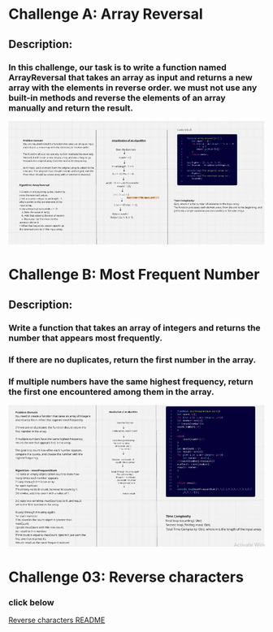 # Challenge A: Array Reversal

## Description:
### In this challenge, our task is to write a function named ArrayReversal that takes an array as input and returns a new array with the elements in reverse order. we must not use any built-in methods and reverse the elements of an array manually and return the result.




![image of the code](whiteboared-challenges/ArrayReverse.JPG)
 
# Challenge B: Most Frequent Number 

## Description:

### Write a function that takes an array of integers and returns the number that appears most frequently.

### If there are no duplicates, return the first number in the array.

### If multiple numbers have the same highest frequency, return the first one encountered among them in the array.

![image of the code](whiteboared-challenges/FindMaxnumber.JPG)

# Challenge 03: Reverse characters

### click below 
[Reverse characters README](Challenges/Reverse-Characters/README.md)